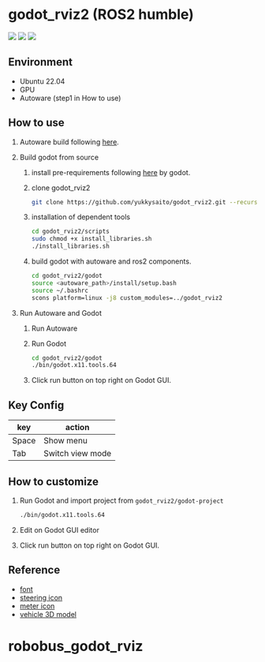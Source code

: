 # godot_rviz2 (ROS2 humble)

[![](http://img.youtube.com/vi/LPzkEC5hBMo/0.jpg)](https://www.youtube.com/watch?v=LPzkEC5hBMo)
[![](http://img.youtube.com/vi/7udy3QDXQBk/0.jpg)](https://www.youtube.com/watch?v=7udy3QDXQBk)
[![](http://img.youtube.com/vi/r8NtqiF3JNg/0.jpg)](https://www.youtube.com/watch?v=r8NtqiF3JNg)

## Environment

- Ubuntu 22.04
- GPU
- Autoware (step1 in How to use)

## How to use

1. Autoware build following [here](https://autowarefoundation.github.io/autoware-documentation/main/installation/autoware/source-installation/).

1. Build godot from source
   1. install pre-requirements following [here](https://docs.godotengine.org/en/stable/development/compiling/compiling_for_x11.html#distro-specific-one-liners) by godot.
   
   1. clone godot_rviz2
    
      ```bash
      git clone https://github.com/yukkysaito/godot_rviz2.git --recursive
      ```

   1. installation of dependent tools

      ```bash
      cd godot_rviz2/scripts
      sudo chmod +x install_libraries.sh
      ./install_libraries.sh
      ```

   1. build godot with autoware and ros2 components.

      ```bash
      cd godot_rviz2/godot
      source <autoware_path>/install/setup.bash
      source ~/.bashrc
      scons platform=linux -j8 custom_modules=../godot_rviz2
      ```

1. Run Autoware and Godot
   1. Run Autoware
   1. Run Godot

      ```bash
      cd godot_rviz2/godot
      ./bin/godot.x11.tools.64
      ```
   1. Click run button on top right on Godot GUI.

## Key Config

| key   | action           |
| ----- | ---------------- |
| Space | Show menu        |
| Tab   | Switch view mode |

## How to customize

1. Run Godot and import project from `godot_rviz2/godot-project`

   ```bash
   ./bin/godot.x11.tools.64
   ```

1. Edit on Godot GUI editor

1. Click run button on top right on Godot GUI.

## Reference

- [font](https://github.com/adobe-fonts/source-code-pro)
- [steering icon](https://icooon-mono.com/13897-%E3%83%8F%E3%83%B3%E3%83%89%E3%83%AB%E3%82%A2%E3%82%A4%E3%82%B3%E3%83%B31/)
- [meter icon](https://icooon-mono.com/13350-%E3%83%A1%E3%83%BC%E3%82%BF%E3%83%BC%E3%82%A2%E3%82%A4%E3%82%B3%E3%83%B37/)
- [vehicle 3D model](https://github.com/tier4/AWSIM/tree/v1.0.1/Assets/AWSIM/Models/Vehicles/Lexus%20RX450h%202015)
# robobus_godot_rviz
